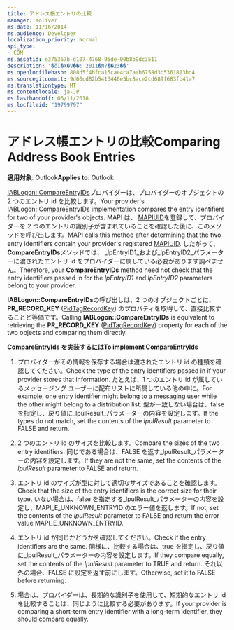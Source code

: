 ```yaml
---
title: アドレス帳エントリの比較
manager: soliver
ms.date: 11/16/2014
ms.audience: Developer
localization_priority: Normal
api_type:
- COM
ms.assetid: e375367b-d107-4768-95de-00b8b9dc3511
description: '�ŏI�X�V��: 2011�N7��23��'
ms.openlocfilehash: 808d5f4bfca15cae4ca7aab6758d3b5361813bd4
ms.sourcegitcommit: 9d60cd82b5413446e5bc8ace2cd689f683fb41a7
ms.translationtype: MT
ms.contentlocale: ja-JP
ms.lasthandoff: 06/11/2018
ms.locfileid: "19799797"
---
```

# <a name="comparing-address-book-entries"></a><span data-ttu-id="da65d-103">アドレス帳エントリの比較</span><span class="sxs-lookup"><span data-stu-id="da65d-103">Comparing Address Book Entries</span></span>

  
  
<span data-ttu-id="da65d-104">**適用対象**: Outlook</span><span class="sxs-lookup"><span data-stu-id="da65d-104">**Applies to**: Outlook</span></span> 
  
<span data-ttu-id="da65d-105">[IABLogon::CompareEntryIDs](iablogon-compareentryids.md)プロバイダーは、プロバイダーのオブジェクトの 2 つのエントリ id を比較します。</span><span class="sxs-lookup"><span data-stu-id="da65d-105">Your provider's [IABLogon::CompareEntryIDs](iablogon-compareentryids.md) implementation compares the entry identifiers for two of your provider's objects.</span></span> <span data-ttu-id="da65d-106">MAPI は、 [MAPIUID](mapiuid.md)を登録して、プロバイダーを 2 つのエントリの識別子が含まれていることを確認した後に、このメソッドを呼び出します。</span><span class="sxs-lookup"><span data-stu-id="da65d-106">MAPI calls this method after determining that the two entry identifiers contain your provider's registered [MAPIUID](mapiuid.md).</span></span> <span data-ttu-id="da65d-107">したがって、 **CompareEntryIDs**メソッドでは、 _lpEntryID1_および_lpEntryID2_パラメーターに渡されたエントリ id をプロバイダーに属している必要があります調べません。</span><span class="sxs-lookup"><span data-stu-id="da65d-107">Therefore, your **CompareEntryIDs** method need not check that the entry identifiers passed in for the  _lpEntryID1_ and  _lpEntryID2_ parameters belong to your provider.</span></span> 
  
<span data-ttu-id="da65d-108">**IABLogon::CompareEntryIDs**の呼び出しは、2 つのオブジェクトごとに、 **PR_RECORD_KEY** ([PidTagRecordKey](pidtagrecordkey-canonical-property.md)) のプロパティを取得して、直接比較することと等価です。</span><span class="sxs-lookup"><span data-stu-id="da65d-108">Calling **IABLogon::CompareEntryIDs** is equivalent to retrieving the **PR_RECORD_KEY** ([PidTagRecordKey](pidtagrecordkey-canonical-property.md)) property for each of the two objects and comparing them directly.</span></span>
  
 <span data-ttu-id="da65d-109">**CompareEntryIds を実装するには**</span><span class="sxs-lookup"><span data-stu-id="da65d-109">**To implement CompareEntryIds**</span></span>
  
1. <span data-ttu-id="da65d-110">プロバイダーがその情報を保存する場合は渡されたエントリ id の種類を確認してください。</span><span class="sxs-lookup"><span data-stu-id="da65d-110">Check the type of the entry identifiers passed in if your provider stores that information.</span></span> <span data-ttu-id="da65d-111">たとえば、1 つのエントリ id が属しているメッセージング ユーザーに配布リストに所属している他の中に。</span><span class="sxs-lookup"><span data-stu-id="da65d-111">For example, one entry identifier might belong to a messaging user while the other might belong to a distribution list.</span></span> <span data-ttu-id="da65d-112">型が一致しない場合は、false を指定し、戻り値に_lpulResult_パラメーターの内容を設定します。</span><span class="sxs-lookup"><span data-stu-id="da65d-112">If the types do not match, set the contents of the  _lpulResult_ parameter to FALSE and return.</span></span> 
    
2. <span data-ttu-id="da65d-113">2 つのエントリ id のサイズを比較します。</span><span class="sxs-lookup"><span data-stu-id="da65d-113">Compare the sizes of the two entry identifiers.</span></span> <span data-ttu-id="da65d-114">同じである場合は、FALSE を返す_lpulResult_パラメーターの内容を設定します。</span><span class="sxs-lookup"><span data-stu-id="da65d-114">If they are not the same, set the contents of the  _lpulResult_ parameter to FALSE and return.</span></span> 
    
3. <span data-ttu-id="da65d-115">エントリ id のサイズが型に対して適切なサイズであることを確認します。</span><span class="sxs-lookup"><span data-stu-id="da65d-115">Check that the size of the entry identifiers is the correct size for their type.</span></span> <span data-ttu-id="da65d-116">いない場合は、false を指定する_lpulResult_パラメーターの内容を設定し、MAPI_E_UNKNOWN_ENTRYID のエラー値を返します。</span><span class="sxs-lookup"><span data-stu-id="da65d-116">If not, set the contents of the  _lpulResult_ parameter to FALSE and return the error value MAPI_E_UNKNOWN_ENTRYID.</span></span> 
    
4. <span data-ttu-id="da65d-117">エントリ id が同じかどうかを確認してください。</span><span class="sxs-lookup"><span data-stu-id="da65d-117">Check if the entry identifiers are the same.</span></span> <span data-ttu-id="da65d-118">同様に、比較する場合は、true を指定し、戻り値に_lpulResult_パラメーターの内容を設定します。</span><span class="sxs-lookup"><span data-stu-id="da65d-118">If they compare equally, set the contents of the  _lpulResult_ parameter to TRUE and return.</span></span> <span data-ttu-id="da65d-119">それ以外の場合、FALSE に設定を返す前にします。</span><span class="sxs-lookup"><span data-stu-id="da65d-119">Otherwise, set it to FALSE before returning.</span></span> 
    
5. <span data-ttu-id="da65d-120">場合は、プロバイダーは、長期的な識別子を使用して、短期的なエントリ id を比較することは、同じように比較する必要があります。</span><span class="sxs-lookup"><span data-stu-id="da65d-120">If your provider is comparing a short-term entry identifier with a long-term identifier, they should compare equally.</span></span>
    

